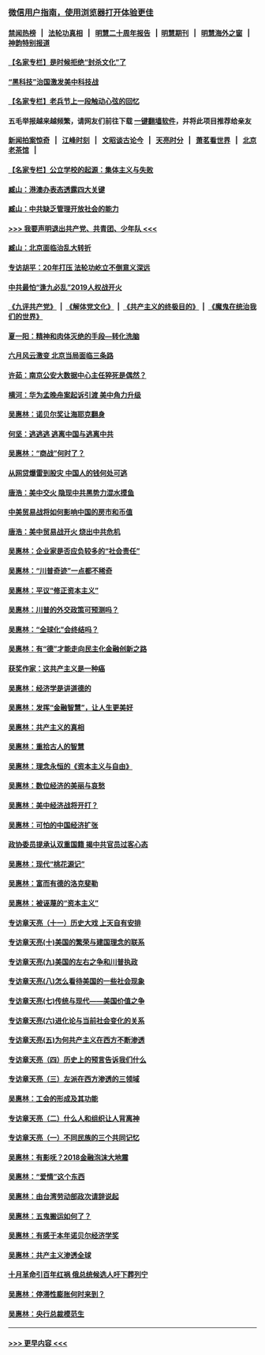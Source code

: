 ### [微信用户指南，使用浏览器打开体验更佳](https://github.com/gfw-breaker/banned-news1/blob/master/indexes/wechat-guide.md?t=0)
#### [禁闻热榜](热点新闻.md?t=0)  &nbsp;&nbsp;|&nbsp;&nbsp; [法轮功真相](https://github.com/gfw-breaker/truth/blob/master/README.md?t=0) &nbsp;&nbsp;|&nbsp;&nbsp; [明慧二十周年报告](https://github.com/gfw-breaker/mh-reports/blob/master/README.md?t=0) &nbsp;&nbsp;|&nbsp;&nbsp;[明慧期刊](https://github.com/gfw-breaker/mh-qikan) &nbsp;&nbsp;|&nbsp;&nbsp; [明慧海外之窗](https://github.com/gfw-breaker/mh-news/blob/master/README.md?t=0) &nbsp;&nbsp;|&nbsp;&nbsp; [神韵特别报道](https://github.com/gfw-breaker/mh-news/blob/master/shenyun.md?t=0)
#### [【名家专栏】是时候拒绝“封杀文化”了](../pages/nsc423/n11814093.md?t=02170002) 
#### [“黑科技”治国激发美中科技战](../pages/nsc423/n11638056.md?t=02170002) 
#### [【名家专栏】老兵节上一段触动心弦的回忆](../pages/nsc423/n11646016.md?t=02170002) 
#### 五毛举报越来越频繁，请网友们前往下载 [一键翻墙软件](https://github.com/gfw-breaker/ssr-accounts)，并将此项目推荐给亲友
#### [新闻拍案惊奇](https://github.com/gfw-breaker/banned-news1/blob/master/pages/link4.md) &nbsp;&nbsp;|&nbsp;&nbsp; [江峰时刻](https://github.com/gfw-breaker/banned-news1/blob/master/pages/link4.md) &nbsp;&nbsp;|&nbsp;&nbsp; [文昭谈古论今](https://github.com/gfw-breaker/banned-news1/blob/master/pages/link4.md) &nbsp;&nbsp;|&nbsp;&nbsp; [天亮时分](https://github.com/gfw-breaker/banned-news1/blob/master/pages/link4.md) &nbsp;&nbsp;|&nbsp;&nbsp; [萧茗看世界](https://github.com/gfw-breaker/banned-news1/blob/master/pages/link4.md) &nbsp;&nbsp;|&nbsp;&nbsp; [北京老茶馆](https://github.com/gfw-breaker/banned-news1/blob/master/pages/link4.md) &nbsp;&nbsp;|&nbsp;&nbsp; 
#### [【名家专栏】公立学校的起源：集体主义与失败](../pages/nsc423/n11601833.md?t=02170002) 
#### [臧山：港澳办表态透露四大关键](../pages/nsc423/n11421628.md?t=02170002) 
#### [臧山：中共缺乏管理开放社会的能力](../pages/nsc423/n11407457.md?t=02170002) 
#### [>>> 我要声明退出共产党、共青团、少年队 <<<](https://github.com/begood0513/goodnews/blob/master/quit/letter.md) 
#### [臧山：北京面临治乱大转折](../pages/nsc423/n11406895.md?t=02170002) 
#### [专访胡平：20年打压 法轮功屹立不倒意义深远](../pages/nsc423/n11398800.md?t=02170002) 
#### [中共最怕“逢九必乱”2019人权战开火](../pages/nsc423/n11385248.md?t=02170002) 
#### [《九评共产党》](https://github.com/begood0513/9ping.md/blob/master/README.md) &nbsp;|&nbsp; [《解体党文化》](../../../../jtdwh.md/blob/master/README.md)  &nbsp;|&nbsp; [《共产主义的终极目的》](../../../../gczydzjmd.md/blob/master/README.md) &nbsp;|&nbsp; [《魔鬼在统治我们的世界》](../../../../mgztzwmdsj.md/blob/master/README.md) 
#### [夏一阳：精神和肉体灭绝的手段—转化洗脑](../pages/nsc423/n11368250.md?t=02170002) 
#### [六月风云激变 北京当局面临三条路](../pages/nsc423/n11313668.md?t=02170002) 
#### [许茹：南京公安大数据中心主任猝死是偶然？](../pages/nsc423/n11064744.md?t=02170002) 
#### [横河：华为孟晚舟案起诉引渡 美中角力升级](../pages/nsc423/n11027230.md?t=02170002) 
#### [吴惠林：诺贝尔奖让海耶克翻身](../pages/nsc423/n10890049.md?t=02170002) 
#### [何坚：逃逃逃 逃离中国与逃离中共](../pages/nsc423/n10592891.md?t=02170002) 
#### [吴惠林：“商战”何时了？](../pages/nsc423/n10573558.md?t=02170002) 
#### [从网贷爆雷到股灾 中国人的钱何处可逃](../pages/nsc423/n10572800.md?t=02170002) 
#### [唐浩：美中交火 隐现中共黑势力混水摸鱼](../pages/nsc423/n10544040.md?t=02170002) 
#### [中美贸易战将如何影响中国的房市和币值](../pages/nsc423/n10543697.md?t=02170002) 
#### [唐浩：美中贸易战开火 烧出中共危机](../pages/nsc423/n10540126.md?t=02170002) 
#### [吴惠林：企业家是否应负较多的“社会责任”](../pages/nsc423/n10535022.md?t=02170002) 
#### [吴惠林：“川普奇迹”一点都不稀奇](../pages/nsc423/n10512808.md?t=02170002) 
#### [吴惠林：平议“修正资本主义”](../pages/nsc423/n10495724.md?t=02170002) 
#### [吴惠林：川普的外交政策可预测吗？](../pages/nsc423/n10462387.md?t=02170002) 
#### [吴惠林：“全球化”会终结吗？](../pages/nsc423/n10452838.md?t=02170002) 
#### [吴惠林：有“德”才能走向民主化金融创新之路](../pages/nsc423/n10432292.md?t=02170002) 
#### [获奖作家：这共产主义是一种癌](../pages/nsc423/n10431541.md?t=02170002) 
#### [吴惠林：经济学是讲道德的](../pages/nsc423/n10398014.md?t=02170002) 
#### [吴惠林：发挥“金融智慧”，让人生更美好](../pages/nsc423/n10375019.md?t=02170002) 
#### [吴惠林：共产主义的真相](../pages/nsc423/n10351394.md?t=02170002) 
#### [吴惠林：重拾古人的智慧](../pages/nsc423/n10337691.md?t=02170002) 
#### [吴惠林：理念永恒的《资本主义与自由》](../pages/nsc423/n10316274.md?t=02170002) 
#### [吴惠林：数位经济的美丽与哀愁](../pages/nsc423/n10292946.md?t=02170002) 
#### [吴惠林：美中经济战将开打？](../pages/nsc423/n10258825.md?t=02170002) 
#### [吴惠林：可怕的中国经济扩张](../pages/nsc423/n10219147.md?t=02170002) 
#### [政协委员提承认双重国籍 揭中共官员过客心态](../pages/nsc423/n10208809.md?t=02170002) 
#### [吴惠林：现代“桃花源记”](../pages/nsc423/n10185234.md?t=02170002) 
#### [吴惠林：富而有德的洛克斐勒](../pages/nsc423/n10142264.md?t=02170002) 
#### [吴惠林：被诬蔑的“资本主义”](../pages/nsc423/n10124816.md?t=02170002) 
#### [专访章天亮（十一）历史大戏 上天自有安排](../pages/nsc423/n10094905.md?t=02170002) 
#### [专访章天亮(十)美国的繁荣与建国理念的联系](../pages/nsc423/n10094899.md?t=02170002) 
#### [专访章天亮(九)美国的左右之争和川普执政](../pages/nsc423/n10094889.md?t=02170002) 
#### [专访章天亮(八)怎么看待美国的一些社会现象](../pages/nsc423/n10094857.md?t=02170002) 
#### [专访章天亮(七)传统与现代——美国价值之争](../pages/nsc423/n10093140.md?t=02170002) 
#### [专访章天亮(六)进化论与当前社会变化的关系](../pages/nsc423/n10092036.md?t=02170002) 
#### [专访章天亮(五)为何共产主义在西方不断渗透](../pages/nsc423/n10083620.md?t=02170002) 
#### [专访章天亮（四）历史上的预言告诉我们什么](../pages/nsc423/n10083606.md?t=02170002) 
#### [专访章天亮（三）左派在西方渗透的三领域](../pages/nsc423/n10081115.md?t=02170002) 
#### [吴惠林：工会的形成及其功能](../pages/nsc423/n10080633.md?t=02170002) 
#### [专访章天亮（二）什么人和组织让人背离神](../pages/nsc423/n10076637.md?t=02170002) 
#### [专访章天亮（一）不同民族的三个共同记忆](../pages/nsc423/n10074188.md?t=02170002) 
#### [吴惠林：有影呒？2018金融泡沫大地震](../pages/nsc423/n10040534.md?t=02170002) 
#### [吴惠林：“爱情”这个东西](../pages/nsc423/n10019423.md?t=02170002) 
#### [吴惠林：由台湾劳动部政次请辞说起](../pages/nsc423/n9979679.md?t=02170002) 
#### [吴惠林：五鬼搬运如何了？](../pages/nsc423/n9925338.md?t=02170002) 
#### [吴惠林：有感于本年诺贝尔经济学奖](../pages/nsc423/n9871883.md?t=02170002) 
#### [吴惠林：共产主义渗透全球](../pages/nsc423/n9812748.md?t=02170002) 
#### [十月革命引百年红祸 俄总统候选人吁下葬列宁](../pages/nsc423/n9810182.md?t=02170002) 
#### [吴惠林：停滞性膨胀何时来到？](../pages/nsc423/n9764136.md?t=02170002) 
#### [吴惠林：央行总裁模范生](../pages/nsc423/n9728134.md?t=02170002) 

----
#### [ >>> 更早内容 <<< ](../indexes/nsc423-earlier.md)
